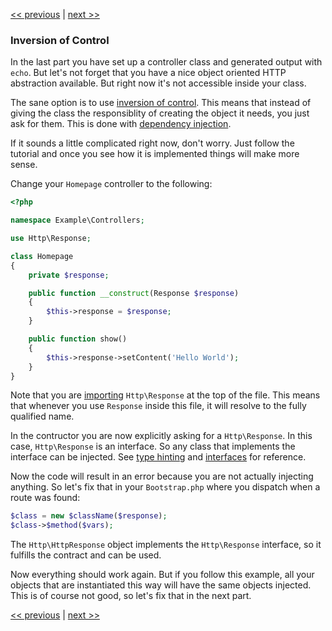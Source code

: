 [<< previous](6-dispatching-to-a-class.md) | [next >>](8-dependency-injector.md)

### Inversion of Control

In the last part you have set up a controller class and generated output with `echo`. But let's not forget that you have a nice object oriented HTTP abstraction available. But right now it's not accessible inside your class.

The sane option is to use [inversion of control](http://en.wikipedia.org/wiki/Inversion_of_control). This means that instead of giving the class the responsiblity of creating the object it needs, you just ask for them. This is done with [dependency injection](http://en.wikipedia.org/wiki/Dependency_injection).

If it sounds a little complicated right now, don't worry. Just follow the tutorial and once you see how it is implemented things will make more sense.

Change your `Homepage` controller to the following:

```php
<?php

namespace Example\Controllers;

use Http\Response;

class Homepage
{
    private $response;

    public function __construct(Response $response)
    {
        $this->response = $response;
    }

    public function show()
    {
        $this->response->setContent('Hello World');
    }
}
```

Note that you are [importing](http://php.net/manual/en/language.namespaces.importing.php) `Http\Response` at the top of the file. This means that whenever you use `Response` inside this file, it will resolve to the fully qualified name.

In the contructor you are now explicitly asking for a `Http\Response`. In this case, `Http\Response` is an interface. So any class that implements the interface can be injected. See [type hinting](http://php.net/manual/en/language.oop5.typehinting.php) and [interfaces](http://php.net/manual/en/language.oop5.interfaces.php) for reference.

Now the code will result in an error because you are not actually injecting anything. So let's fix that in your `Bootstrap.php` where you dispatch when a route was found:

```php
$class = new $className($response);
$class->$method($vars);
```

The `Http\HttpResponse` object implements the `Http\Response` interface, so it fulfills the contract and can be used.

Now everything should work again. But if you follow this example, all your objects that are instantiated this way will have the same objects injected. This is of course not good, so let's fix that in the next part.

[<< previous](6-dispatching-to-a-class.md) | [next >>](8-dependency-injector.md)

